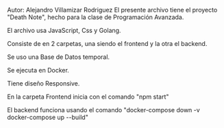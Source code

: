Autor: Alejandro Villamizar Rodriguez
El presente archivo tiene el proyecto "Death Note", hecho para la clase de Programación Avanzada.

El archivo usa JavaScript, Css y Golang. 

Consiste de en 2 carpetas, una siendo el frontend y la otra el backend. 

Se uso una Base de Datos temporal. 

Se ejecuta en Docker. 

Tiene diseño Responsive. 

En la carpeta Frontend inicia con el comando "npm start"

El backend funciona usando el comando "docker-compose down -v
docker-compose up --build"

